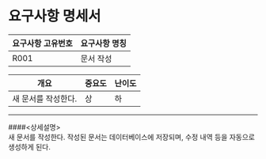 요구사항 명세서
===================


|요구사항 고유번호|요구사항 명칭|
|---|---|
|R001|문서 작성|    
  
|개요|중요도|난이도|
|---|---|---|
|새 문서를 작성한다.|상|하|

---
####<상세설명>  
새 문서를 작성한다.
작성된 문서는 데이터베이스에 저장되며, 수정 내역 등을 자동으로 생성하게 된다.
